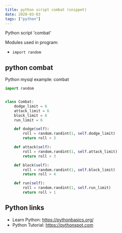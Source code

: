 ```yaml
---
title: python script combat (snippet)
date: 2020-03-03
tags: ["python"]
---
```

Python script 'combat'


Modules used in program: 
* `import random`

## python combat

Python mysql example: combat

```python
import random


class Combat:
    dodge_limit = 6
    attack_limit = 6
    block_limit = 6
    run_limit = 6

    def dodge(self):
        roll = random.randint(1, self.dodge_limit)
        return roll > 3

    def attack(self):
        roll = random.randint(1, self.attack_limit)
        return roll > 3

    def block(self):
        roll = random.randint(1, self.block_limit)
        return roll > 4

    def run(self):
        roll = random.randint(1, self.run_limit)
        return roll > 1

```

## Python links

- Learn Python: https://pythonbasics.org/
- Python Tutorial: https://pythonspot.com
